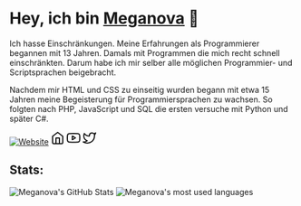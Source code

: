 # Hey, ich bin [Meganova][website] 👋 

Ich hasse Einschränkungen. Meine Erfahrungen als Programmierer begannen mit 13 Jahren. Damals mit Programmen die mich recht schnell einschränkten. Darum habe ich mir selber alle möglichen Programmier- und Scriptsprachen beigebracht.

Nachdem mir HTML und CSS zu einseitig wurden begann mit etwa 15 Jahren meine Begeisterung für Programmiersprachen zu wachsen. So folgten nach PHP, JavaScript und SQL die ersten versuche mit Python und später C#.


[![Website](https://img.shields.io/website?label=meganova.github.io&style=for-the-badge&url=https%3A%2F%2Fmeganova.github.io)](https://meganova.github.io/)
[<svg xmlns="http://www.w3.org/2000/svg" align="left" width="24" height="24" viewBox="0 0 24 24" fill="none" stroke="#111" stroke-width="2" stroke-linecap="round" stroke-linejoin="round"><path d="M3 9l9-7 9 7v11a2 2 0 0 1-2 2H5a2 2 0 0 1-2-2z"></path><polyline points="9 22 9 12 15 12 15 22"></polyline></svg>][website]
[<svg xmlns="http://www.w3.org/2000/svg" align="left" width="24" height="24" viewBox="0 0 24 24" fill="none" stroke="#111" stroke-width="2" stroke-linecap="round" stroke-linejoin="round"><path d="M22.54 6.42a2.78 2.78 0 0 0-1.94-2C18.88 4 12 4 12 4s-6.88 0-8.6.46a2.78 2.78 0 0 0-1.94 2A29 29 0 0 0 1 11.75a29 29 0 0 0 .46 5.33A2.78 2.78 0 0 0 3.4 19c1.72.46 8.6.46 8.6.46s6.88 0 8.6-.46a2.78 2.78 0 0 0 1.94-2 29 29 0 0 0 .46-5.25 29 29 0 0 0-.46-5.33z"></path><polygon points="9.75 15.02 15.5 11.75 9.75 8.48 9.75 15.02"></polygon></svg>][youtube]
[<svg xmlns="http://www.w3.org/2000/svg" align="left" width="24" height="24" viewBox="0 0 24 24" fill="none" stroke="#111" stroke-width="2" stroke-linecap="round" stroke-linejoin="round"><path d="M23 3a10.9 10.9 0 0 1-3.14 1.53 4.48 4.48 0 0 0-7.86 3v1A10.66 10.66 0 0 1 3 4s-4 9 5 13a11.64 11.64 0 0 1-7 2c9 5 20 0 20-11.5a4.5 4.5 0 0 0-.08-.83A7.72 7.72 0 0 0 23 3z"></path></svg>][twitter]


## Stats:
<img alt="Meganova's GitHub Stats" src="https://github-readme-stats.vercel.app/api?username=meganova" />
<img alt="Meganova's most used languages" src="https://github-readme-stats.vercel.app/api/top-langs/?username=meganova" />

<!--START_SECTION:activity-->
<!--END_SECTION:activity-->

<!--YOUTUBE-LIST:START-->
<!--YOUTUBE-LIST:END-->


[website]: https://meganova.github.io/
[twitter]: hhttps://twitter.com/MeganovaLP
[youtube]: https://www.youtube.com/channel/UC9wcYMeqLJvUXRE3aYQm_aw
